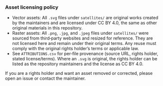 ### Asset licensing policy

- Vector assets: All `.svg` files under `satellites/` are original works created by the maintainers and are licensed under CC BY 4.0, the same as other original materials in this repository.
- Raster assets: All `.png`, `.jpg`, and `.jpeg` files under `satellites/` were sourced from third‑party websites and resized for reference. They are not licensed here and remain under their original terms. Any reuse must comply with the original rights holder’s terms or applicable law.
- See `ATTRIBUTIONS.csv` for per‑file provenance (source URL, rights holder, stated license/terms). Where an `.svg` is original, the rights holder can be listed as the repository maintainers and the license as CC BY 4.0.

If you are a rights holder and want an asset removed or corrected, please open an issue or contact the maintainer.
